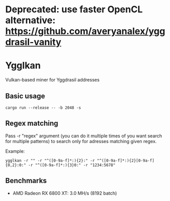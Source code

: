 # Deprecated: use faster OpenCL alternative: https://github.com/averyanalex/yggdrasil-vanity

# Ygglkan

Vulkan-based miner for Yggdrasil addresses

## Basic usage

```shell
cargo run --release -- -b 2048 -s
```

## Regex matching

Pass -r "regex" argument (you can do it multiple times of you want search for multiple patterns) to search only for adresses matching given regex.

Example:

```shell
ygglkan -r "" -r "^([0-9a-f]*:){2}:" -r "^([0-9a-f]*:){2}[0-9a-f]{0,2}:0:" -r "^([0-9a-f]*:){3}0:" -r "1234:5678"
```

## Benchmarks

- AMD Radeon RX 6800 XT: 3.0 MH/s (8192 batch)
